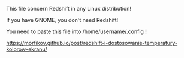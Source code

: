 This file concern Redshift in any Linux distribution!

If you have GNOME, you don't need Redshift!

You need to paste this file into /home/username/.config !

https://morfikov.github.io/post/redshift-i-dostosowanie-temperatury-kolorow-ekranu/
